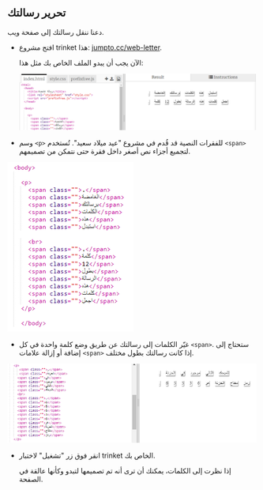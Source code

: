## تحرير رسالتك

دعنا ننقل رسالتك إلى صفحة ويب.

+ افتح مشروع trinket هذا: <a href="http://jumpto.cc/web-letter" target="_blank">jumpto.cc/web-letter</a>.
    
    الآن يجب أن يبدو الملف الخاص بك مثل هذا:
    
    ![لقطة الشاشة](images/letter-starter.png)

+ وسم `<p>` للفقرات النصية قد قُدم في مشروع "عيد ميلاد سعيد". تُستخدم `<span>` لتجميع أجزاء نص أصغر داخل فقرة حتى نتمكن من تصميمهم.

![لقطة شاشة](images/letter-placeholder.png)

+ غيّر الكلمات إلى رسالتك عن طريق وضع كلمة واحدة في كل `<span>`. ستحتاج إلى إضافة أو إزالة علامات `<span>` إذا كانت رسالتك بطول مختلف. 

![لقطة شاشة](images/letter-message.png)

+ انقر فوق زر "تشغيل" لاختبار trinket الخاص بك.
    
    إذا نظرت إلى الكلمات، يمكنك أن ترى أنه تم تصميمها لتبدو وكأنها عالقة في الصفحة.